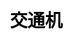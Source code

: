 ---
title: 交通机
layout: fruit_slot/fruit_slot_general
description: 在线免费的交通机游戏，快来看看你的运气如何.
js: ["js/game/fruit_slot/car_slot.js"]
css: ["css/game/fruit_slot/fruit_slot.css"]
---
